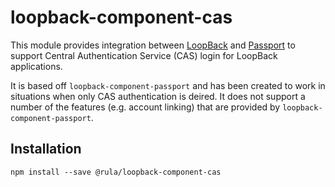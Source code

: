 # loopback-component-cas

This module provides integration between [LoopBack](http://loopback.io) and [Passport](http://passportjs.org) to support Central Authentication Service (CAS) login for LoopBack applications.

It is based off `loopback-component-passport` and has been created to work
in situations when only CAS authentication is deired.  It does not support a number of the features (e.g. account linking) that are provided by `loopback-component-passport`.

## Installation

`npm install --save @rula/loopback-component-cas`

